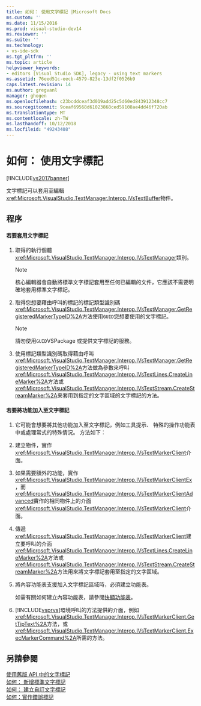 ```yaml
---
title: 如何： 使用文字標記 |Microsoft Docs
ms.custom: ''
ms.date: 11/15/2016
ms.prod: visual-studio-dev14
ms.reviewer: ''
ms.suite: ''
ms.technology:
- vs-ide-sdk
ms.tgt_pltfrm: ''
ms.topic: article
helpviewer_keywords:
- editors [Visual Studio SDK], legacy - using text markers
ms.assetid: 76eed51c-eecb-4579-823e-13df2f0526b9
caps.latest.revision: 14
ms.author: gregvanl
manager: ghogen
ms.openlocfilehash: c23bcddceaf3d019add25c5d60ed843912348cc7
ms.sourcegitcommit: 9ceaf69568d61023868ced59108ae4dd46f720ab
ms.translationtype: MT
ms.contentlocale: zh-TW
ms.lasthandoff: 10/12/2018
ms.locfileid: "49243408"
---
```

# <a name="how-to-use-text-markers"></a>如何： 使用文字標記
[!INCLUDE[vs2017banner](../includes/vs2017banner.md)]

文字標記可以套用至編輯<xref:Microsoft.VisualStudio.TextManager.Interop.IVsTextBuffer>物件。  
  
## <a name="procedures"></a>程序  
  
#### <a name="to-apply-text-markers"></a>若要套用文字標記  
  
1.  取得的執行個體<xref:Microsoft.VisualStudio.TextManager.Interop.IVsTextManager>類別。  
  
    > [!NOTE]
    >  核心編輯器會自動將標準文字標記套用至任何已編輯的文件，它應該不需要明確地套用標準文字標記。  
  
2.  取得您想要藉由呼叫的標記的標記類型識別碼<xref:Microsoft.VisualStudio.TextManager.Interop.IVsTextManager.GetRegisteredMarkerTypeID%2A>方法使用`GUID`您想要使用的文字標記。  
  
    > [!NOTE]
    >  請勿使用`GUID`VSPackage 或提供文字標記的服務。  
  
3.  使用標記類型識別碼取得藉由呼叫<xref:Microsoft.VisualStudio.TextManager.Interop.IVsTextManager.GetRegisteredMarkerTypeID%2A>方法做為參數來呼叫<xref:Microsoft.VisualStudio.TextManager.Interop.IVsTextLines.CreateLineMarker%2A>方法或<xref:Microsoft.VisualStudio.TextManager.Interop.IVsTextStream.CreateStreamMarker%2A>来套用到指定的文字區域的文字標記的方法。  
  
#### <a name="to-add-features-to-text-markers"></a>若要將功能加入至文字標記  
  
1.  它可能會想要將其他功能加入至文字標記，例如工具提示、 特殊的操作功能表中或處理常式的特殊情況。 方法如下：  
  
2.  建立物件，實作<xref:Microsoft.VisualStudio.TextManager.Interop.IVsTextMarkerClient>介面。  
  
3.  如果需要額外的功能，實作<xref:Microsoft.VisualStudio.TextManager.Interop.IVsTextMarkerClientEx>，而<xref:Microsoft.VisualStudio.TextManager.Interop.IVsTextMarkerClientAdvanced>實作的相同物件上的介面<xref:Microsoft.VisualStudio.TextManager.Interop.IVsTextMarkerClient>介面。  
  
4.  傳遞<xref:Microsoft.VisualStudio.TextManager.Interop.IVsTextMarkerClient>建立要呼叫的介面<xref:Microsoft.VisualStudio.TextManager.Interop.IVsTextLines.CreateLineMarker%2A>方法或<xref:Microsoft.VisualStudio.TextManager.Interop.IVsTextStream.CreateStreamMarker%2A>方法用來將文字標記套用至指定的文字區域。  
  
5.  將內容功能表支援加入文字標記區域時，必須建立功能表。  
  
     如需有關如何建立內容功能表，請參閱[快顯功能表](../extensibility/context-menus.md)。  
  
6.  [!INCLUDE[vsprvs](../includes/vsprvs-md.md)]環境呼叫的方法提供的介面，例如<xref:Microsoft.VisualStudio.TextManager.Interop.IVsTextMarkerClient.GetTipText%2A>方法，或<xref:Microsoft.VisualStudio.TextManager.Interop.IVsTextMarkerClient.ExecMarkerCommand%2A>所需的方法。  
  
## <a name="see-also"></a>另請參閱  
 [使用舊版 API 中的文字標記](../extensibility/using-text-markers-with-the-legacy-api.md)   
 [如何： 新增標準文字標記](../extensibility/how-to-add-standard-text-markers.md)   
 [如何： 建立自訂文字標記](../extensibility/how-to-create-custom-text-markers.md)   
 [如何：實作錯誤標記](../extensibility/how-to-implement-error-markers.md)

